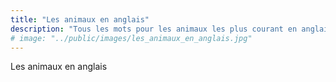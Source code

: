 ```yaml
---
title: "Les animaux en anglais"
description: "Tous les mots pour les animaux les plus courant en anglais."
# image: "../public/images/les_animaux_en_anglais.jpg"
---
```


Les animaux en anglais
